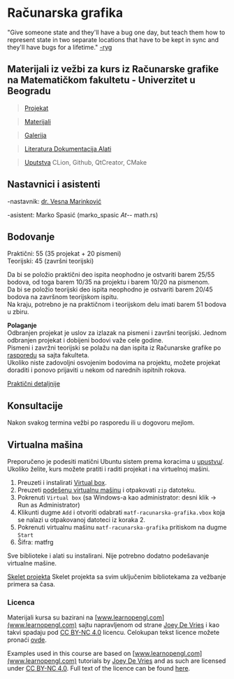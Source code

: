# Računarska grafika 

"Give someone state and they'll have a bug one day, but teach them how to represent state in two separate locations that have to be kept in sync and they'll have bugs for a lifetime." [-ryg](https://twitter.com/rygorous/status/1507178315886444544)

## Materijali iz vežbi za kurs iz Računarske grafike na Matematičkom fakultetu - Univerzitet u Beogradu

> [Projekat](projekat/) 

> [Materijali](materijali/) 

> [Galerija](gallery/)

> [Literatura Dokumentacija Alati](docs/)

> [Uputstva](uputstva/) CLion, Github, QtCreator, CMake


## Nastavnici i asistenti
-nastavnik: [dr. Vesna Marinković](http://poincare.matf.bg.ac.rs/~vesnam/grafika.html)

-asistent: Marko Spasić (marko_spasic _At_-- math.rs)

## Bodovanje  
Praktični: 55 (35 projekat + 20 pismeni)  
Teorijski: 45 (završni teorijski)  

Da bi se položio praktični deo ispita neophodno je ostvariti barem 25/55 bodova, od toga barem 10/35 na projektu i barem 10/20 na pismenom.  
Da bi se položio teorijski deo ispita neophodno je ostvariti barem 20/45 bodova na završnom teorijskom ispitu.  
Na kraju, potrebno je na praktičnom i teorijskom delu imati barem 51 bodova u zbiru.  

**Polaganje**  
Odbranjen projekat je uslov za izlazak na pismeni i završni teorijski. Jednom odbranjen projekat i dobijeni bodovi važe cele godine.  
Pismeni i zavržni teorijski se polažu na dan ispita iz Računarske grafike po [rasporedu](http://www.matf.bg.ac.rs/m/36/raspored-ispita/) sa sajta fakulteta.  
Ukoliko niste zadovoljni osvojenim bodovima na projektu, možete projekat doraditi i ponovo prijaviti u nekom od narednih ispitnih rokova.  

[Praktični detaljnije](projekat/)  

## Konsultacije
Nakon svakog termina vežbi po rasporedu ili u dogovoru mejlom.

## Virtualna mašina

Preporučeno je podesiti matični Ubuntu sistem prema koracima u [upustvu/](upustva/).  
Ukoliko želite, kurs možete pratiti i raditi projekat i na virtuelnoj mašini. 

1. Preuzeti i instalirati [Virtual box](https://www.virtualbox.org/).  
2. Preuzeti [podešenu virtualnu mašinu](https://drive.google.com/file/d/1zcNJGaPv6A84O1r5K9olvff4S3K_preN/view?usp=sharing) i otpakovati `zip` datoteku.  
3. Pokrenuti `Virtual box` (sa Windows-a kao administrator: desni klik -> Run as Administrator) 
4. Klikunti dugme `Add` i otvoriti odabrati `matf-racunarska-grafika.vbox` koja se nalazi u otpakovanoj datoteci iz koraka 2.  
5. Pokrenuti virtualnu mašinu `matf-racunarska-grafika` pritiskom na dugme `Start`  
6. Šifra: matfrg

Sve biblioteke i alati su instalirani. Nije potrebno dodatno podešavanje virtualne mašine.  


[Skelet projekta](https://github.com/matf-racunarska-grafika/project_base) Skelet projekta sa svim uključenim bibliotekama za vežbanje primera sa časa. 

### Licenca
Materijali kursa su bazirani na [www.learnopengl.com](www.learnopengl.com) sajtu napravljenom od strane [Joey De Vries](https://joeydevries.com/#home) i kao takvi spadaju pod [CC BY-NC 4.0](https://creativecommons.org/licenses/by-nc/4.0/) licencu. Celokupan tekst licence možete pronaći [ovde](https://creativecommons.org/licenses/by/4.0/legalcode).



Examples used in this course are based on [www.learnopengl.com](www.learnopengl.com) tutorials by [Joey De Vries](https://joeydevries.com/#home) and as such are licensed under [CC BY-NC 4.0](https://creativecommons.org/licenses/by-nc/4.0/). Full text of the licence can be found [here](https://creativecommons.org/licenses/by/4.0/legalcode).



<!--- <3 N --->


